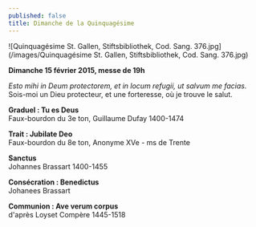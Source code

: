 ```yaml
---
published: false
title: Dimanche de la Quinquagésime
---
```


![Quinquagésime St. Gallen, Stiftsbibliothek, Cod. Sang. 376.jpg](/images/Quinquagésime St. Gallen, Stiftsbibliothek, Cod. Sang. 376.jpg)

**Dimanche 15 février 2015, messe de 19h**  

*Esto mihi in Deum protectorem, et in locum refugii, ut salvum me facias.*  
Sois-moi un Dieu protecteur, et une forteresse, où je trouve le salut.

**Graduel : Tu es Deus**  
Faux-bourdon du 3e ton, Guillaume Dufay 1400-1474

**Trait : Jubilate Deo**  
Faux-bourdon du 8e ton, Anonyme XVe - ms de Trente

**Sanctus**  
Johannes Brassart 1400-1455

**Consécration : Benedictus**  
Johanees Brassart

**Communion : Ave verum corpus**  
d'après Loyset Compère 1445-1518